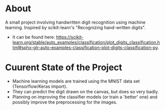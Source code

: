 # About
A small project involving handwritten digit recognition using machine learning. Inspired by scikit-learn's "Recognizing hand-written digits". 
- It can be found here: https://scikit-learn.org/stable/auto_examples/classification/plot_digits_classification.html#sphx-glr-auto-examples-classification-plot-digits-classification-py.

# Cuurent State of the Project
- Machine learning models are trained using the MNIST data set (Tensorflow/Keras import).
- They can predict the digit drawn on the canvas, but does so very badly.
- Planning on improving the classifier models (or train a 'better' one) and possibly improve the preprocessing for the images.
